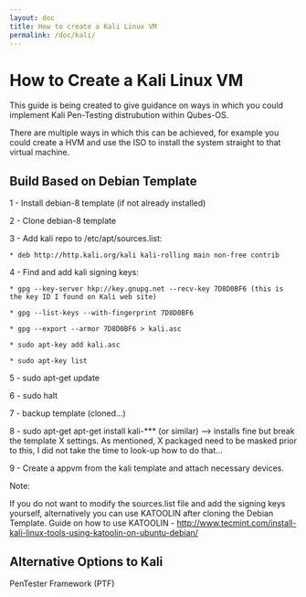 ```yaml
---
layout: doc
title: How to create a Kali Linux VM
permalink: /doc/kali/
---
```


How to Create a Kali Linux VM
=============================

This guide is being created to give guidance on ways in which you could implement Kali Pen-Testing distrubution within Qubes-OS.

There are multiple ways in which this can be achieved, for example you could create a HVM and use the ISO to install the system straight to that virtual machine.


Build Based on Debian Template
---

1 - Install debian-8 template (if not already installed)

2 - Clone debian-8 template

3 - Add kali repo to /etc/apt/sources.list:

    * deb http://http.kali.org/kali kali-rolling main non-free contrib
    
4 - Find and add kali signing keys:

    * gpg --key-server hkp://key.gnupg.net --recv-key 7D8D0BF6 (this is the key ID I found on Kali web site)
    
    * gpg --list-keys --with-fingerprint 7D8D0BF6 
    
    * gpg --export --armor 7D8D0BF6 > kali.asc 
    
    * sudo apt-key add kali.asc 
    
    * sudo apt-key list 
    
5 - sudo apt-get update 

6 - sudo halt 

7 - backup template (cloned...) 

8 - sudo apt-get apt-get install kali-*** (or similar) --> installs fine but break the template X settings. As mentioned, X packaged need to be masked prior to this, I did not take the time to look-up how to do that... 

9 - Create a appvm from the kali template and attach necessary devices.


Note:

If you do not want to modify the sources.list file and add the signing keys yourself, alternatively you can use KATOOLIN after cloning the Debian Template. Guide on how to use KATOOLIN - http://www.tecmint.com/install-kali-linux-tools-using-katoolin-on-ubuntu-debian/ 



Alternative Options to Kali
---

PenTester Framework (PTF)


